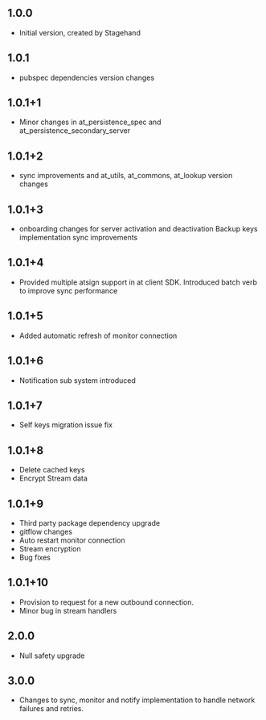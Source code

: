 ## 1.0.0
- Initial version, created by Stagehand
## 1.0.1
- pubspec dependencies version changes
## 1.0.1+1
- Minor changes in at_persistence_spec and at_persistence_secondary_server
## 1.0.1+2
- sync improvements and at_utils, at_commons, at_lookup version changes
## 1.0.1+3
- onboarding changes for server activation and deactivation Backup keys implementation sync improvements
## 1.0.1+4
- Provided multiple atsign support in at client SDK. Introduced batch verb to improve sync performance
## 1.0.1+5
- Added automatic refresh of monitor connection
## 1.0.1+6
- Notification sub system introduced
## 1.0.1+7
- Self keys migration issue fix
## 1.0.1+8
- Delete cached keys
- Encrypt Stream data
## 1.0.1+9
- Third party package dependency upgrade
- gitflow changes
- Auto restart monitor connection
- Stream encryption
- Bug fixes
## 1.0.1+10
- Provision to request for a new outbound connection.
- Minor bug in stream handlers
## 2.0.0
- Null safety upgrade
## 3.0.0
- Changes to sync, monitor and notify implementation to handle network failures
and retries.
